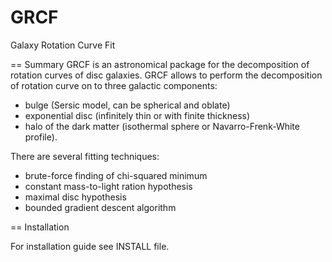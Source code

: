 GRCF
====
Galaxy Rotation Curve Fit

== Summary
GRCF is an astronomical package for the decomposition of rotation
curves of disc galaxies. GRCF allows to perform the decomposition
of rotation curve on to three galactic components:

- bulge (Sersic model, can be spherical and oblate)
- exponential disc (infinitely thin or with finite thickness)
- halo of the dark matter (isothermal sphere or Navarro-Frenk-White profile). 

There are several fitting techniques:

- brute-force finding of chi-squared minimum
- constant mass-to-light ration hypothesis
- maximal disc hypothesis
- bounded gradient descent algorithm 

== Installation

For installation guide see INSTALL file. 